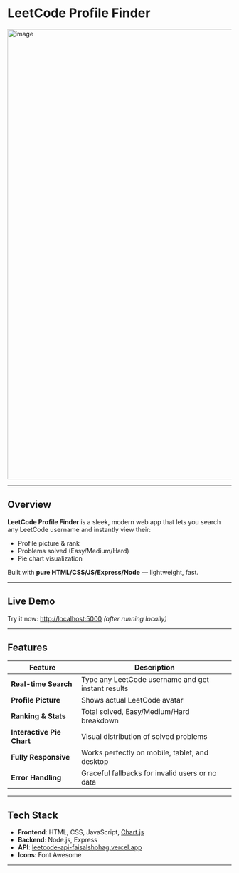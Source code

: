 # LeetCode Profile Finder

<img width="1915" height="1010" alt="image" src="https://github.com/user-attachments/assets/89f6e0b5-3ecd-4b92-bd6f-9ecfd91be64f" />


---

## Overview

**LeetCode Profile Finder** is a sleek, modern web app that lets you search any LeetCode username and instantly view their:

- Profile picture & rank
- Problems solved (Easy/Medium/Hard)
- Pie chart visualization


Built with  **pure HTML/CSS/JS/Express/Node** — lightweight, fast.

---

## Live Demo

Try it now: [http://localhost:5000](http://localhost:5000) *(after running locally)*

---

## Features

| Feature | Description |
|--------|-------------|
| **Real-time Search** | Type any LeetCode username and get instant results |
| **Profile Picture** | Shows actual LeetCode avatar |
| **Ranking & Stats** | Total solved, Easy/Medium/Hard breakdown |
| **Interactive Pie Chart** | Visual distribution of solved problems |
| **Fully Responsive** | Works perfectly on mobile, tablet, and desktop |
| **Error Handling** | Graceful fallbacks for invalid users or no data |

---

## Tech Stack

- **Frontend**: HTML, CSS, JavaScript, [Chart.js](https://www.chartjs.org)
- **Backend**: Node.js, Express
- **API**: [leetcode-api-faisalshohag.vercel.app](https://leetcode-api-faisalshohag.vercel.app)
- **Icons**: Font Awesome

---

